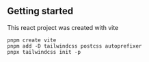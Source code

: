 ## Getting started

This react project was created with vite

```shell
pnpm create vite
pnpm add -D tailwindcss postcss autoprefixer
pnpx tailwindcss init -p
```
